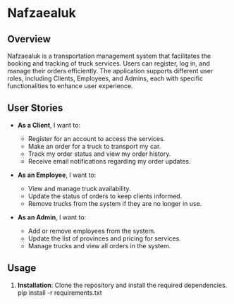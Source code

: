 # Nafzaealuk

## Overview
Nafzaealuk is a transportation management system that facilitates the booking and tracking of truck services. Users can register, log in, and manage their orders efficiently. The application supports different user roles, including Clients, Employees, and Admins, each with specific functionalities to enhance user experience.

## User Stories
- **As a Client**, I want to:
  - Register for an account to access the services.
  - Make an order for a truck to transport my car.
  - Track my order status and view my order history.
  - Receive email notifications regarding my order updates.

- **As an Employee**, I want to:
  - View and manage truck availability.
  - Update the status of orders to keep clients informed.
  - Remove trucks from the system if they are no longer in use.

- **As an Admin**, I want to:
  - Add or remove employees from the system.
  - Update the list of provinces and pricing for services.
  - Manage trucks and view all orders in the system.

## Usage
1. **Installation**: Clone the repository and install the required dependencies.
   pip install -r requirements.txt
